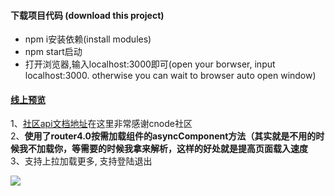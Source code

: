 #### 下载项目代码 (download this project)
* npm i安装依赖(install modules)
* npm start启动
* 打开浏览器,输入localhost:3000即可(open your borwser, input localhost:3000. otherwise you can wait to browser auto open window)
#### [线上预览](http:cnode.top:5000)<br/>
1、[社区api文档地址](https://cnodejs.org/api)在这里非常感谢cnode社区<br/>
2、**使用了router4.0按需加载组件的asyncComponent方法（其实就是不用的时候我不加载你，等需要的时候我拿来解析，这样的好处就是提高页面载入速度**<br/>
3、支持上拉加载更多, 支持登陆退出

![](https://github.com/fruit-memory/cnode/raw/master/docs/demo.gif)<br/>